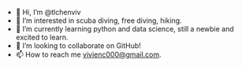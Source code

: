 - 👋 Hi, I’m @tlchenviv
- 👀 I’m interested in scuba diving, free diving, hiking.
- 🌱 I’m currently learning python and data science, still a newbie and excited to learn.
- 💞️ I’m looking to collaborate on GitHub!
- 📫 How to reach me vivienc000@gmail.com.

<!---
tlchenviv/tlchenviv is a ✨ special ✨ repository because its `README.md` (this file) appears on your GitHub profile.
You can click the Preview link to take a look at your changes.
--->
